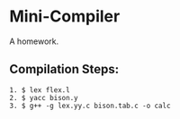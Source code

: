 # Mini-Compiler

A homework.

## Compilation Steps:

	1. $ lex flex.l
	2. $ yacc bison.y
	3. $ g++ -g lex.yy.c bison.tab.c -o calc
